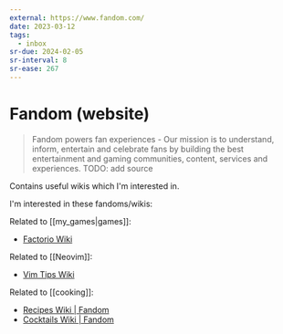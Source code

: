 ```yaml
---
external: https://www.fandom.com/
date: 2023-03-12
tags:
  - inbox
sr-due: 2024-02-05
sr-interval: 8
sr-ease: 267
---
```

# Fandom (website)

> Fandom powers fan experiences - Our mission is to understand, inform,
> entertain and celebrate fans by building the best entertainment and gaming
> communities, content, services and experiences.
TODO: add source

Contains useful wikis which I'm interested in.

I'm interested in these fandoms/wikis:

Related to [[my_games|games]]:

- [Factorio Wiki](https://factorio.fandom.com/wiki/Main_Page)

Related to [[Neovim]]:

- [Vim Tips Wiki](https://vim.fandom.com/wiki/Vim_Tips_Wiki)

Related to [[cooking]]:

- [Recipes Wiki | Fandom](https://recipes.fandom.com/wiki/Recipes_Wiki)
- [Cocktails Wiki | Fandom](https://cocktails.fandom.com/wiki/Cocktails_Wiki)
